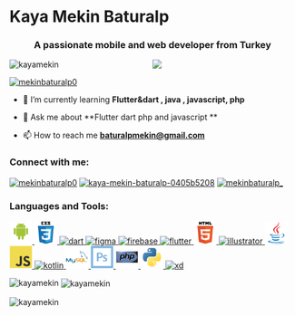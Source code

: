 # Kaya Mekin Baturalp

<h3 align="center">A passionate mobile and web developer from Turkey</h3>

<div style="width:100%; margin:0 auto;">

<img style="width:50%;" align="right" src="https://thumbs.gfycat.com/ExemplaryFairFeline-max-1mb.gif" >

</div>

<p align="left"> <img src="https://komarev.com/ghpvc/?username=kayamekin&label=Profile%20views&color=0e75b6&style=flat" alt="kayamekin" /> </p>

<p align="left"> <a href="https://twitter.com/mekinbaturalp0" target="blank"><img src="https://img.shields.io/twitter/follow/mekinbaturalp0?logo=twitter&style=for-the-badge" alt="mekinbaturalp0" /></a> </p>

- 🌱 I’m currently learning **Flutter&dart , java , javascript, php**

- 💬 Ask me about **Flutter dart php and javascript **

- 📫 How to reach me **baturalpmekin@gmail.com**

<h3 align="left">Connect with me:</h3>
<p align="left">
<a href="https://twitter.com/mekinbaturalp0" target="blank"><img align="center" src="https://raw.githubusercontent.com/rahuldkjain/github-profile-readme-generator/master/src/images/icons/Social/twitter.svg" alt="mekinbaturalp0" height="30" width="40" /></a>
<a href="https://linkedin.com/in/kaya-mekin-baturalp-0405b5208" target="blank"><img align="center" src="https://raw.githubusercontent.com/rahuldkjain/github-profile-readme-generator/master/src/images/icons/Social/linked-in-alt.svg" alt="kaya-mekin-baturalp-0405b5208" height="30" width="40" /></a>
<a href="https://instagram.com/mekinbaturalp_" target="blank"><img align="center" src="https://raw.githubusercontent.com/rahuldkjain/github-profile-readme-generator/master/src/images/icons/Social/instagram.svg" alt="mekinbaturalp_" height="30" width="40" /></a>
</p>

<h3 align="left">Languages and Tools:</h3>
<p align="left"> <a href="https://developer.android.com" target="_blank" rel="noreferrer"> <img src="https://raw.githubusercontent.com/devicons/devicon/master/icons/android/android-original-wordmark.svg" alt="android" width="40" height="40"/> </a> <a href="https://www.w3schools.com/css/" target="_blank" rel="noreferrer"> <img src="https://raw.githubusercontent.com/devicons/devicon/master/icons/css3/css3-original-wordmark.svg" alt="css3" width="40" height="40"/> </a> <a href="https://dart.dev" target="_blank" rel="noreferrer"> <img src="https://www.vectorlogo.zone/logos/dartlang/dartlang-icon.svg" alt="dart" width="40" height="40"/> </a> <a href="https://www.figma.com/" target="_blank" rel="noreferrer"> <img src="https://www.vectorlogo.zone/logos/figma/figma-icon.svg" alt="figma" width="40" height="40"/> </a> <a href="https://firebase.google.com/" target="_blank" rel="noreferrer"> <img src="https://www.vectorlogo.zone/logos/firebase/firebase-icon.svg" alt="firebase" width="40" height="40"/> </a> <a href="https://flutter.dev" target="_blank" rel="noreferrer"> <img src="https://www.vectorlogo.zone/logos/flutterio/flutterio-icon.svg" alt="flutter" width="40" height="40"/> </a> <a href="https://www.w3.org/html/" target="_blank" rel="noreferrer"> <img src="https://raw.githubusercontent.com/devicons/devicon/master/icons/html5/html5-original-wordmark.svg" alt="html5" width="40" height="40"/> </a> <a href="https://www.adobe.com/in/products/illustrator.html" target="_blank" rel="noreferrer"> <img src="https://www.vectorlogo.zone/logos/adobe_illustrator/adobe_illustrator-icon.svg" alt="illustrator" width="40" height="40"/> </a> <a href="https://www.java.com" target="_blank" rel="noreferrer"> <img src="https://raw.githubusercontent.com/devicons/devicon/master/icons/java/java-original.svg" alt="java" width="40" height="40"/> </a> <a href="https://developer.mozilla.org/en-US/docs/Web/JavaScript" target="_blank" rel="noreferrer"> <img src="https://raw.githubusercontent.com/devicons/devicon/master/icons/javascript/javascript-original.svg" alt="javascript" width="40" height="40"/> </a> <a href="https://kotlinlang.org" target="_blank" rel="noreferrer"> <img src="https://www.vectorlogo.zone/logos/kotlinlang/kotlinlang-icon.svg" alt="kotlin" width="40" height="40"/> </a> <a href="https://www.mysql.com/" target="_blank" rel="noreferrer"> <img src="https://raw.githubusercontent.com/devicons/devicon/master/icons/mysql/mysql-original-wordmark.svg" alt="mysql" width="40" height="40"/> </a> <a href="https://www.photoshop.com/en" target="_blank" rel="noreferrer"> <img src="https://raw.githubusercontent.com/devicons/devicon/master/icons/photoshop/photoshop-line.svg" alt="photoshop" width="40" height="40"/> </a> <a href="https://www.php.net" target="_blank" rel="noreferrer"> <img src="https://raw.githubusercontent.com/devicons/devicon/master/icons/php/php-original.svg" alt="php" width="40" height="40"/> </a> <a href="https://www.python.org" target="_blank" rel="noreferrer"> <img src="https://raw.githubusercontent.com/devicons/devicon/master/icons/python/python-original.svg" alt="python" width="40" height="40"/> </a> <a href="https://www.adobe.com/products/xd.html" target="_blank" rel="noreferrer"> <img src="https://cdn.worldvectorlogo.com/logos/adobe-xd.svg" alt="xd" width="40" height="40"/> </a> </p>

<div><p><img align="left" src="https://github-readme-stats.vercel.app/api/top-langs?username=kayamekin&show_icons=true&locale=en&layout=compact" alt="kayamekin" /></p>
</div>

<div>
<p>&nbsp;<img align="center" src="https://github-readme-stats.vercel.app/api?username=kayamekin&show_icons=true&locale=en" alt="kayamekin" /></p>
</div>

<div>
<p><img align="center" src="https://github-readme-streak-stats.herokuapp.com/?user=kayamekin&" alt="kayamekin" /></p>
</div>




















